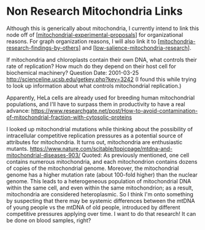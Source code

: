 # Non Research Mitochondria Links

Although this is generically about mitochondria, I currently intend to link this node off of [[mitochondrial-experimental-proposals]] for organizational reasons.  For graph organization reasons, I will also link it to [[mitochondria-research-findings-by-others]] and [[low-salience-mitochondria-research]].

If mitochondria and chloroplasts contain their own DNA, what controls their rate of replication? How much do they depend on their host cell for biochemical machinery?
Question Date: 2001-03-25
http://scienceline.ucsb.edu/getkey.php?key=3242
(I found this while trying to look up information about what controls mitochondrial replication.)

Apparently, HeLa cells are already used for breeding human mitochondrial populations, and I'll have to surpass them in productivity to have a real advance: 
https://www.researchgate.net/post/How-to-avoid-contamination-of-mitochondrial-fraction-with-cytosolic-proteins

I looked up mitochondrial mutations while thinking about the possibility of intracellular competitive replication pressures as a potential source of attributes for mitochondria.  It turns out, mitochondria are enthusiastic mutants.
https://www.nature.com/scitable/topicpage/mtdna-and-mitochondrial-diseases-903/
Quoted:  As previously mentioned, one cell contains numerous mitochondria, and each mitochondrion contains dozens of copies of the mitochondrial genome. Moreover, the mitochondrial genome has a higher mutation rate (about 100-fold higher) than the nuclear genome. This leads to a heterogeneous population of mitochondrial DNA within the same cell, and even within the same mitochondrion; as a result, mitochondria are considered heteroplasmic.
So I think I'm onto something by suspecting that there may be systemic differences between the mtDNA of young people vs the mtDNA of old people, introduced by different competitive pressures applying over time.  I want to do that research!  It can be done on blood samples, right?

[//begin]: # "Autogenerated link references for markdown compatibility"
[mitochondrial-experimental-proposals]: mitochondrial-experimental-proposals.md "Mitochondrial Experimental Proposals"
[mitochondria-research-findings-by-others]: mitochondria-research-findings-by-others.md "Mitochondria Research Findings by Others"
[low-salience-mitochondria-research]: low-salience-mitochondria-research.md "Low Salience Mitochondria Research"
[//end]: # "Autogenerated link references"